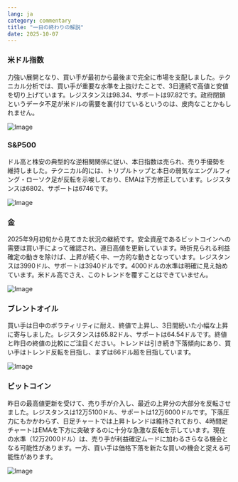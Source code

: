 ```yaml
---
lang: ja
category: commentary
title: "一日の終わりの解説"
date: 2025-10-07
---
```


### 米ドル指数

力強い展開となり、買い手が最初から最後まで完全に市場を支配しました。テクニカル分析では、買い手が重要な水準を上抜けたことで、3日連続で高値と安値を切り上げています。レジスタンスは98.34、サポートは97.82です。政府閉鎖というデータ不足が米ドルの需要を裏付けているというのは、皮肉なことかもしれません。

![Image](https://markleighedu.github.io/img/Oct-2025/07-Oct-2025/usdindex.jpg)

### S&P500

ドル高と株安の典型的な逆相関関係に従い、本日指数は売られ、売り手優勢を維持しました。テクニカル的には、トリプルトップと本日の弱気なエングルフィング・ローソク足が反転を示唆しており、EMAは下方修正しています。レジスタンスは6802、サポートは6746です。

![Image](https://markleighedu.github.io/img/Oct-2025/07-Oct-2025/sp500.jpg)

### 金

2025年9月初旬から見てきた状況の継続です。安全資産であるビットコインへの需要は買い手によって確認され、連日高値を更新しています。時折見られる利益確定の動きを除けば、上昇が続く中、一方的な動きとなっています。レジスタンスは3990ドル、サポートは3940ドルです。4000ドルの水準は明確に見え始めています。米ドル高でさえ、このトレンドを覆すことはできていません。

![Image](https://markleighedu.github.io/img/Oct-2025/07-Oct-2025/gold.jpg)

### ブレントオイル

買い手は日中のボラティリティに耐え、終値で上昇し、3日間続いた小幅な上昇に寄与しました。レジスタンスは65.82ドル、サポートは64.54ドルです。終値と昨日の終値の比較にご注目ください。トレンドは引き続き下落傾向にあり、買い手はトレンド反転を目指し、まずは66ドル超を目指しています。

![Image](https://markleighedu.github.io/img/Oct-2025/07-Oct-2025/brentoil.jpg)

### ビットコイン

昨日の最高値更新を受けて、売り手が介入し、最近の上昇分の大部分を反転させました。レジスタンスは12万5100ドル、サポートは12万6000ドルです。下落圧力にもかかわらず、日足チャートでは上昇トレンドは維持されており、4時間足チャートはEMAを下方に突破するのに十分な急激な反転を示しています。現在の水準（12万2000ドル）は、売り手が利益確定ムードに加わるさらなる機会となる可能性があります。一方、買い手は価格下落を新たな買いの機会と捉える可能性があります。

![Image](https://markleighedu.github.io/img/Oct-2025/07-Oct-2025/bitcoin.jpg)

